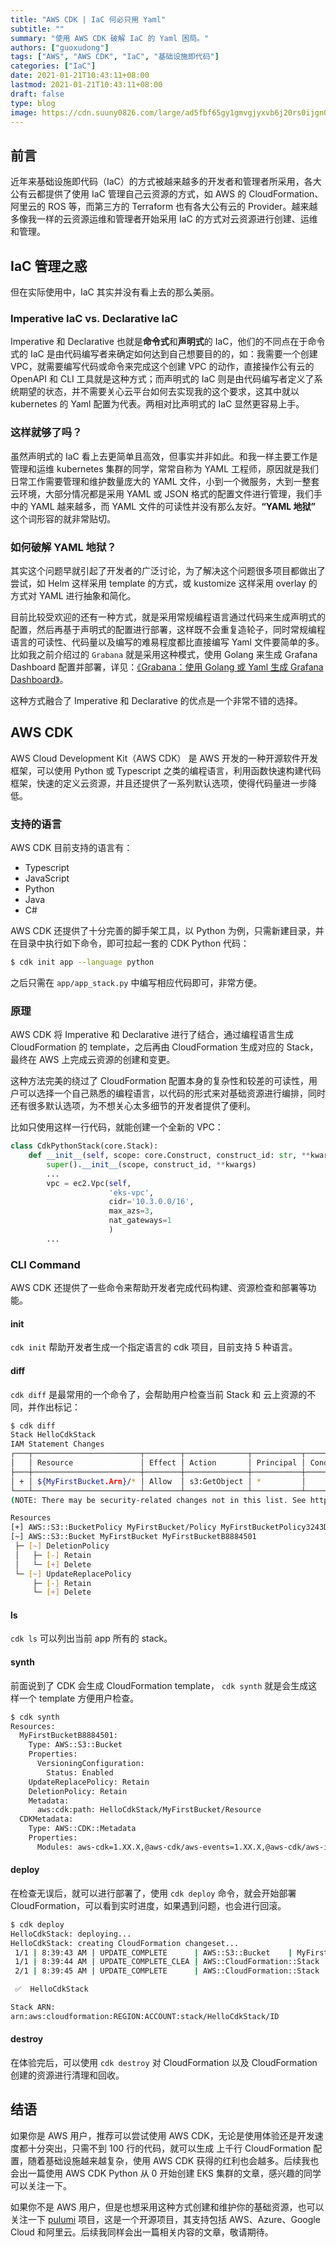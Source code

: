 ```yaml
---
title: "AWS CDK | IaC 何必只用 Yaml"
subtitle: ""
summary: "使用 AWS CDK 破解 IaC 的 Yaml 困局。"
authors: ["guoxudong"]
tags: ["AWS", "AWS CDK", "IaC", "基础设施即代码"]
categories: ["IaC"]
date: 2021-01-21T10:43:11+08:00
lastmod: 2021-01-21T10:43:11+08:00
draft: false
type: blog
image: https://cdn.suuny0826.com/large/ad5fbf65gy1gmvgjyxvb6j20rs0ijgn0.jpg
---
```

## 前言

近年来基础设施即代码（IaC）的方式被越来越多的开发者和管理者所采用，各大公有云都提供了使用 IaC 管理自己云资源的方式，如 AWS 的 CloudFormation、阿里云的 ROS 等，而第三方的 Terraform 也有各大公有云的 Provider。越来越多像我一样的云资源运维和管理者开始采用 IaC 的方式对云资源进行创建、运维和管理。 

## IaC 管理之惑

但在实际使用中，IaC 其实并没有看上去的那么美丽。

### Imperative IaC vs. Declarative IaC

Imperative 和 Declarative 也就是**命令式**和**声明式**的 IaC，他们的不同点在于命令式的 IaC 是由代码编写者来确定如何达到自己想要目的的，如：我需要一个创建 VPC，就需要编写代码或命令来完成这个创建 VPC 的动作，直接操作公有云的 OpenAPI 和 CLI 工具就是这种方式；而声明式的 IaC 则是由代码编写者定义了系统期望的状态，并不需要关心云平台如何去实现我的这个要求，这其中就以 kubernetes 的 Yaml 配置为代表。两相对比声明式的 IaC 显然更容易上手。

### 这样就够了吗？

虽然声明式的 IaC 看上去更简单且高效，但事实并非如此。和我一样主要工作是管理和运维 kubernetes 集群的同学，常常自称为 YAML 工程师，原因就是我们日常工作需要管理和维护数量庞大的 YAML 文件，小到一个微服务，大到一整套云环境，大部分情况都是采用 YAML 或 JSON 格式的配置文件进行管理，我们手中的 YAML 越来越多，而 YAML 文件的可读性并没有那么友好。**“YAML 地狱”** 这个词形容的就非常贴切。

### 如何破解 YAML 地狱？

其实这个问题早就引起了开发者的广泛讨论，为了解决这个问题很多项目都做出了尝试，如 Helm 这样采用 template 的方式，或 kustomize 这样采用 overlay 的方式对 YAML 进行抽象和简化。 

目前比较受欢迎的还有一种方式，就是采用常规编程语言通过代码来生成声明式的配置，然后再基于声明式的配置进行部署，这样既不会重复造轮子，同时常规编程语言的可读性、代码量以及编写的难易程度都比直接编写 Yaml 文件要简单的多。比如我之前介绍过的 `Grabana` 就是采用这种模式，使用 Golang 来生成 Grafana Dashboard 配置并部署，详见：[《Grabana：使用 Golang 或 Yaml 生成 Grafana Dashboard》](../grabana-create-grafana-dashboard)。 

这种方式融合了 Imperative 和 Declarative 的优点是一个非常不错的选择。

## AWS CDK

AWS Cloud Development Kit（AWS CDK） 是 AWS 开发的一种开源软件开发框架，可以使用 Python 或 Typescript 之类的编程语言，利用函数快速构建代码框架，快速的定义云资源，并且还提供了一系列默认选项，使得代码量进一步降低。

### 支持的语言

AWS CDK 目前支持的语言有：
- Typescript
- JavaScript
- Python
- Java
- C#

AWS CDK 还提供了十分完善的脚手架工具，以 Python 为例，只需新建目录，并在目录中执行如下命令，即可拉起一套的 CDK Python 代码：

```bash
$ cdk init app --language python
```

之后只需在 `app/app_stack.py` 中编写相应代码即可，非常方便。

### 原理

AWS CDK 将 Imperative 和 Declarative 进行了结合，通过编程语言生成 CloudFormation 的 template，之后再由 CloudFormation 生成对应的 Stack，最终在 AWS 上完成云资源的创建和变更。

这种方法完美的绕过了 CloudFormation 配置本身的复杂性和较差的可读性，用户可以选择一个自己熟悉的编程语言，以代码的形式来对基础资源进行编排，同时还有很多默认选项，为不想关心太多细节的开发者提供了便利。

比如只使用这样一行代码，就能创建一个全新的 VPC：

```python
class CdkPythonStack(core.Stack):
    def __init__(self, scope: core.Construct, construct_id: str, **kwargs) -> None:
        super().__init__(scope, construct_id, **kwargs)
        ...
        vpc = ec2.Vpc(self,
                      'eks-vpc',
                      cidr='10.3.0.0/16',
                      max_azs=3,
                      nat_gateways=1
                      )
        ...
```

### CLI Command

AWS CDK 还提供了一些命令来帮助开发者完成代码构建、资源检查和部署等功能。

#### init

`cdk init` 帮助开发者生成一个指定语言的 cdk 项目，目前支持 5 种语言。

#### diff

`cdk diff` 是最常用的一个命令了，会帮助用户检查当前 Stack 和 云上资源的不同，并作出标记：

```bash
$ cdk diff
Stack HelloCdkStack
IAM Statement Changes
┌───┬────────────────────────┬────────┬──────────────┬───────────┬───────────┐
│   │ Resource               │ Effect │ Action       │ Principal │ Condition │
├───┼────────────────────────┼────────┼──────────────┼───────────┼───────────┤
│ + │ ${MyFirstBucket.Arn}/* │ Allow  │ s3:GetObject │ *         │           │
└───┴────────────────────────┴────────┴──────────────┴───────────┴───────────┘
(NOTE: There may be security-related changes not in this list. See https://github.com/aws/aws-cdk/issues/1299)

Resources
[+] AWS::S3::BucketPolicy MyFirstBucket/Policy MyFirstBucketPolicy3243DEFD
[~] AWS::S3::Bucket MyFirstBucket MyFirstBucketB8884501
 ├─ [~] DeletionPolicy
 │   ├─ [-] Retain
 │   └─ [+] Delete
 └─ [~] UpdateReplacePolicy
     ├─ [-] Retain
     └─ [+] Delete
```

#### ls

`cdk ls` 可以列出当前 app 所有的 stack。

#### synth

前面说到了 CDK 会生成 CloudFormation template， `cdk synth` 就是会生成这样一个 template 方便用户检查。

```bash
$ cdk synth
Resources:
  MyFirstBucketB8884501:
    Type: AWS::S3::Bucket
    Properties:
      VersioningConfiguration:
        Status: Enabled
    UpdateReplacePolicy: Retain
    DeletionPolicy: Retain
    Metadata:
      aws:cdk:path: HelloCdkStack/MyFirstBucket/Resource
  CDKMetadata:
    Type: AWS::CDK::Metadata
    Properties:
      Modules: aws-cdk=1.XX.X,@aws-cdk/aws-events=1.XX.X,@aws-cdk/aws-iam=1.XX.X,@aws-cdk/aws-kms=1.XX.X,@aws-cdk/aws-s3=1.XX.X,@aws-cdk/cdk-assets-schema=1.XX.X,@aws-cdk/cloud-assembly-schema=1.XX.X,@aws-cdk/core=1.XX.X,@aws-cdk/cx-api=1.XX.X,@aws-cdk/region-info=1.XX.X,jsii-runtime=node.js/vXX.XX.X
```

#### deploy

在检查无误后，就可以进行部署了，使用 `cdk deploy` 命令，就会开始部署 CloudFormation，可以看到实时进度，如果遇到问题，也会进行回滚。

```bash
$ cdk deploy
HelloCdkStack: deploying...
HelloCdkStack: creating CloudFormation changeset...
 1/1 | 8:39:43 AM | UPDATE_COMPLETE      | AWS::S3::Bucket    | MyFirstBucket (MyFirstBucketB8884501)
 1/1 | 8:39:44 AM | UPDATE_COMPLETE_CLEA | AWS::CloudFormation::Stack | HelloCdkStack
 2/1 | 8:39:45 AM | UPDATE_COMPLETE      | AWS::CloudFormation::Stack | HelloCdkStack

 ✅  HelloCdkStack

Stack ARN:
arn:aws:cloudformation:REGION:ACCOUNT:stack/HelloCdkStack/ID
```

#### destroy

在体验完后，可以使用 `cdk destroy` 对 CloudFormation 以及 CloudFormation 创建的资源进行清理和回收。

## 结语

如果你是 AWS 用户，推荐可以尝试使用 AWS CDK，无论是使用体验还是开发速度都十分突出，只需不到 100 行的代码，就可以生成 上千行 CloudFormation 配置，随着基础设施越来越复杂，使用 AWS CDK 获得的红利也会越多。后续我也会出一篇使用 AWS CDK Python 从 0 开始创建 EKS 集群的文章，感兴趣的同学可以关注一下。

如果你不是 AWS 用户，但是也想采用这种方式创建和维护你的基础资源，也可以关注一下 [pulumi](https://github.com/pulumi/pulumi) 项目，这是一个开源项目，其支持包括 AWS、Azure、Google Cloud 和阿里云。后续我同样会出一篇相关内容的文章，敬请期待。